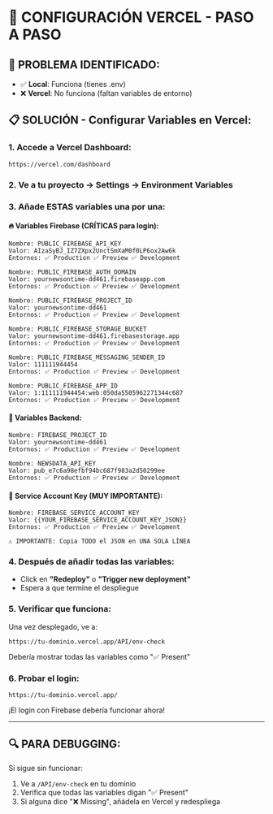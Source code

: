 # 🚀 CONFIGURACIÓN VERCEL - PASO A PASO

## 🔧 **PROBLEMA IDENTIFICADO:**
- ✅ **Local**: Funciona (tienes .env)
- ❌ **Vercel**: No funciona (faltan variables de entorno)

## 📋 **SOLUCIÓN - Configurar Variables en Vercel:**

### 1. **Accede a Vercel Dashboard:**
```
https://vercel.com/dashboard
```

### 2. **Ve a tu proyecto → Settings → Environment Variables**

### 3. **Añade ESTAS variables una por una:**

#### 🔥 **Variables Firebase (CRÍTICAS para login):**
```
Nombre: PUBLIC_FIREBASE_API_KEY
Valor: AIzaSyBJ_IZ7ZXpx2UnctSmXaM0f0LP6ox2Aw6k
Entornos: ✅ Production ✅ Preview ✅ Development
```

```
Nombre: PUBLIC_FIREBASE_AUTH_DOMAIN
Valor: yournewsontime-dd461.firebaseapp.com
Entornos: ✅ Production ✅ Preview ✅ Development
```

```
Nombre: PUBLIC_FIREBASE_PROJECT_ID
Valor: yournewsontime-dd461
Entornos: ✅ Production ✅ Preview ✅ Development
```

```
Nombre: PUBLIC_FIREBASE_STORAGE_BUCKET
Valor: yournewsontime-dd461.firebasestorage.app
Entornos: ✅ Production ✅ Preview ✅ Development
```

```
Nombre: PUBLIC_FIREBASE_MESSAGING_SENDER_ID
Valor: 111111944454
Entornos: ✅ Production ✅ Preview ✅ Development
```

```
Nombre: PUBLIC_FIREBASE_APP_ID
Valor: 1:111111944454:web:050da5505962271344c687
Entornos: ✅ Production ✅ Preview ✅ Development
```

#### 🔧 **Variables Backend:**
```
Nombre: FIREBASE_PROJECT_ID
Valor: yournewsontime-dd461
Entornos: ✅ Production ✅ Preview ✅ Development
```

```
Nombre: NEWSDATA_API_KEY
Valor: pub_e7c6a98efbf94bc687f983a2d50299ee
Entornos: ✅ Production ✅ Preview ✅ Development
```

#### 🔑 **Service Account Key (MUY IMPORTANTE):**
```
Nombre: FIREBASE_SERVICE_ACCOUNT_KEY
Valor: {{YOUR_FIREBASE_SERVICE_ACCOUNT_KEY_JSON}}
Entornos: ✅ Production ✅ Preview ✅ Development

⚠️ IMPORTANTE: Copia TODO el JSON en UNA SOLA LÍNEA
```

### 4. **Después de añadir todas las variables:**
- Click en **"Redeploy"** o **"Trigger new deployment"**
- Espera a que termine el despliegue

### 5. **Verificar que funciona:**
Una vez desplegado, ve a:
```
https://tu-dominio.vercel.app/API/env-check
```

Debería mostrar todas las variables como "✅ Present"

### 6. **Probar el login:**
```
https://tu-dominio.vercel.app/
```

¡El login con Firebase debería funcionar ahora!

---

## 🔍 **PARA DEBUGGING:**
Si sigue sin funcionar:
1. Ve a `/API/env-check` en tu dominio
2. Verifica que todas las variables digan "✅ Present"
3. Si alguna dice "❌ Missing", añádela en Vercel y redespliega
